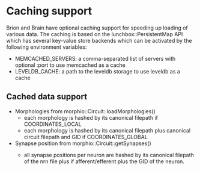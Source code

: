 Caching support
============

Brion and Brain have optional caching support for speeding up loading of various
data. The caching is based on the lunchbox::PersistentMap API which has several
key-value store backends which can be activated by the following environment
variables:

* MEMCACHED_SERVERS: a comma-separated list of servers with optional :port to
                     use memcached as a cache
* LEVELDB_CACHE: a path to the leveldb storage to use leveldb as a cache

## Cached data support

* Morphologies from morphio::Circuit::loadMorphologies()
  * each morphology is hashed by its canonical filepath if COORDINATES_LOCAL
  * each morphology is hashed by its canonical filepath plus canonical circuit
    filepath and GID if COORDINATES_GLOBAL
* Synapse position from morphio::Circuit::get<type>Synapses()
  * all synapse positions per neuron are hashed by its canonical filepath of the
    nrn file plus if afferent/efferent plus the GID of the neuron.
